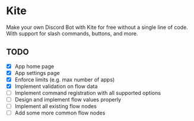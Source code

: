 # Kite

Make your own Discord Bot with Kite for free without a single line of code. With support for slash commands, buttons, and more.

## TODO

- [x] App home page
- [x] App settings page
- [x] Enforce limits (e.g. max number of apps)
- [x] Implement validation on flow data
- [ ] Implement command registration with all supported options
- [ ] Design and implement flow values properly
- [ ] Implement all existing flow nodes
- [ ] Add some more common flow nodes
